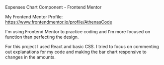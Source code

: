 Expenses Chart Component - Frontend Mentor

My Frontend Mentor Profile: https://www.frontendmentor.io/profile/AthenasCode

I'm using Frontend Mentor to practice coding and I'm more focused on function than perfecting the design. 

For this project I used React and basic CSS. I tried to focus on commenting out explanations for my code and making the bar chart responsive to changes in the amounts.
